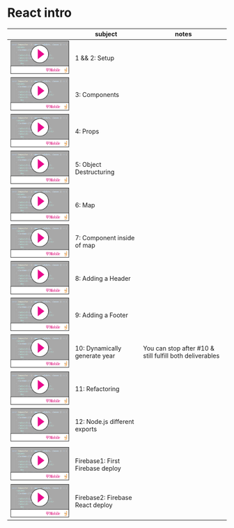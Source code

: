 # React intro
|                                                           | subject                         |  notes |
|---                                                        |---                              |---|
| [![](/assets/video-player.png)](https://vimeo.com/439462833/69bdbd5755)   |  1 && 2: Setup                  |   |
| [![](/assets/video-player.png)](https://youtu.be/hm5bhMus_Xc)      | 3: Components                   |   |
| [![](/assets/video-player.png)](https://youtu.be/cNFjPOrG3x0)      | 4: Props                        |   |
| [![](/assets/video-player.png)](https://youtu.be/ktRsl_nqFKk)      | 5: Object Destructuring         |   |
| [![](/assets/video-player.png)](https://youtu.be/4uIHuxMDrb8)      | 6: Map                          |   |
| [![](/assets/video-player.png)](https://youtu.be/YupTHcbo0N4)      | 7: Component inside of map      |   |
| [![](/assets/video-player.png)](https://youtu.be/n-imSu9Z_c8)      | 8: Adding a Header              |   |
| [![](/assets/video-player.png)](https://youtu.be/O-gOcI6r9Dw)      | 9: Adding a Footer              |   |
| [![](/assets/video-player.png)](https://youtu.be/DNN2jDncL-Y)      | 10: Dynamically generate year   | You can stop after #10 & still fulfill both deliverables |
| [![](/assets/video-player.png)](https://youtu.be/vgfklYD2iT8)      | 11: Refactoring                 |   |
| [![](/assets/video-player.png)](https://youtu.be/Zipb7zsyUVU)      | 12: Node.js different exports   |   |
|                                                           |                                 | |
| [![](/assets/video-player.png)](https://youtu.be/gYbxwwuHS8Y)      | Firebase1: First Firebase deploy|    |  
| [![](/assets/video-player.png)](https://youtu.be/nhT8TCle-xI)      | Firebase2: Firebase React deploy|    |              

 

 

 






 
 


